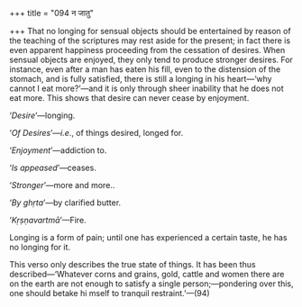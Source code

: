 +++
title = "094 न जातु"

+++
That no longing for sensual objects should be entertained by reason of
the teaching of the scriptures may rest aside for the present; in fact
there is even apparent happiness proceeding from the cessation of
desires. When sensual objects are enjoyed, they only tend to produce
stronger desires. For instance, even after a man has eaten his fill,
even to the distension of the stomach, and is fully satisfied, there is
still a longing in his heart—‘why cannot I eat more?’—and it is only
through sheer inability that he does not eat more. This shows that
desire can never cease by enjoyment.

‘*Desire*’—longing.

‘*Of Desires*’—*i.e*., of things desired, longed for.

‘*Enjoyment*’—addiction to.

‘*Is appeased*’—ceases.

‘*Stronger*’—more and more..

‘*By ghṛta*’—by clarified butter.

‘*Kṛṣṇavartmā*’—Fire.

Longing is a form of pain; until one has experienced a certain taste, he
has no longing for it.

This verso only describes the true state of things. It has been thus
described—‘Whatever corns and grains, gold, cattle and women there are
on the earth are not enough to satisfy a single person;—pondering over
this, one should betake hi mself to tranquil restraint.’—(94)




